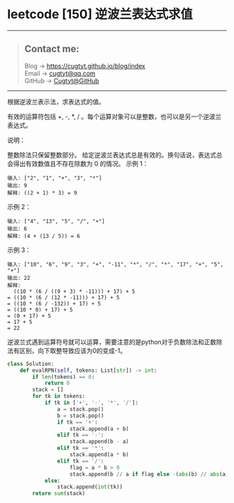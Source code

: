 # leetcode [150] 逆波兰表达式求值

---
> ## Contact me:
> Blog -> <https://cugtyt.github.io/blog/index>  
> Email -> <cugtyt@qq.com>  
> GitHub -> [Cugtyt@GitHub](https://github.com/Cugtyt)

---

根据逆波兰表示法，求表达式的值。

有效的运算符包括 +, -, *, / 。每个运算对象可以是整数，也可以是另一个逆波兰表达式。

说明：

整数除法只保留整数部分。
给定逆波兰表达式总是有效的。换句话说，表达式总会得出有效数值且不存在除数为 0 的情况。
示例 1：
```
输入: ["2", "1", "+", "3", "*"]
输出: 9
解释: ((2 + 1) * 3) = 9
```

示例 2：
```
输入: ["4", "13", "5", "/", "+"]
输出: 6
解释: (4 + (13 / 5)) = 6
```

示例 3：
```
输入: ["10", "6", "9", "3", "+", "-11", "*", "/", "*", "17", "+", "5", "+"]
输出: 22
解释: 
  ((10 * (6 / ((9 + 3) * -11))) + 17) + 5
= ((10 * (6 / (12 * -11))) + 17) + 5
= ((10 * (6 / -132)) + 17) + 5
= ((10 * 0) + 17) + 5
= (0 + 17) + 5
= 17 + 5
= 22
```

逆波兰式遇到运算符号就可以运算，需要注意的是python对于负数除法和正数除法有区别，向下取整导致应该为0的变成-1。

``` python
class Solution:
    def evalRPN(self, tokens: List[str]) -> int:
        if len(tokens) == 0:
            return 0
        stack = []
        for tk in tokens:
            if tk in ['+', '-', '*', '/']:
                a = stack.pop()
                b = stack.pop()
                if tk == '+':
                    stack.append(a + b)
                elif tk == '-':
                    stack.append(b - a)
                elif tk == '*':
                    stack.append(a * b)
                elif tk == '/':
                    flag = a * b > 0
                    stack.append(b // a if flag else -(abs(b) // abs(a)))
            else:
                stack.append(int(tk))
        return sum(stack)
```